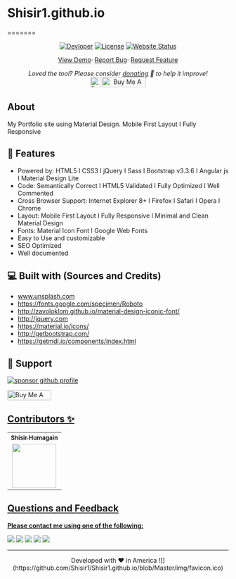 # Shisir1.github.io
=======
<p align="center">
	<a href="https://github.com/Shisir1"><img alt="Devloper" src="https://img.shields.io/badge/Devloper-%20Shisir%20Humagain-Success.svg?style=flat-square"/></a>
	<a href="https://github.com/Shisir1/Shisir1.github.io/LICENSE"><img alt="License" src="https://img.shields.io/github/license/Shisir1/Shisir1.github.io.svg?style=flat-square"/></a>
	<a href="https://github.com/Shisir1/Shisir1.github.io"><img alt="Website Status" src="https://img.shields.io/website/http/ptprashanttripathi.github.io.svg?down_message=Down&up_message=Online&style=flat-square"/></a>
</p>
<p align="center">
	<a href="https://Shisir1.github.io">View Demo</a>·
	<a href="https://github.com/Shisir1/Shisir1.github.io/issues/new/choose">Report Bug</a>·
	<a href="https://github.com/Shisir1/Shisir1.github.io/issues/new/choose">Request Feature</a>
</p>
<p align="center">
	<i>Loved the tool? Please consider <a href="https://paypal.me/ShisirH">donating</a> 💸 to help it improve!</i><br>
	<a href="https://paypal.me/ShisirH"><img height='23' src="https://img.shields.io/badge/support-PayPal-blue?logo=PayPal&style=flat-square&label=Donate" alt="Donate"/></a>
	<a href="https://www.buymeacoffee.com/Shisir1" target="_blank"><img src="https://cdn.buymeacoffee.com/buttons/default-orange.png" alt="Buy Me A Coffee" height="23" width="100" style="border-radius:1px" /></a>
</p>

## About

My Portfolio site using Material Design. Mobile First Layout I Fully Responsive

[//]: # (## 🚀 Screenshot)

[//]: # ()
[//]: # (![]&#40;https://repository-images.githubusercontent.com/281363612/695e6280-1c65-11eb-9dea-911725639157&#41;)

## 🧐 Features

- Powered by: HTML5 I CSS3 I jQuery I Sass I Bootstrap v3.3.6 I Angular js I Material Design Lite
- Code: Semantically Correct I HTML5 Validated I Fully Optimized I Well Commented
- Cross Browser Support: Internet Explorer 8+ I Firefox I Safari I Opera I Chrome
- Layout: Mobile First Layout I Fully Responsive I Minimal and Clean Material Design
- Fonts: Material Icon Font I Google Web Fonts
- Easy to Use and customizable
- SEO Optimized
- Well documented

## 💻 Built with (Sources and Credits)

- www.unsplash.com
- https://fonts.google.com/specimen/Roboto
- http://zavoloklom.github.io/material-design-iconic-font/
- http://jquery.com
- https://material.io/icons/
- http://getbootstrap.com/
- https://getmdl.io/components/index.html

## 🙏 Support

<p align="left">
<a href="https://www.paypal.me/ShisirH"><img src="https://ionicabizau.github.io/badges/paypal.svg" alt="sponsor github profile"/>
</a>

  <a href="https://www.buymeacoffee.com/Shisir1" target="_blank"><img src="https://cdn.buymeacoffee.com/buttons/default-orange.png" alt="Buy Me A Coffee" height="23" width="100" style="border-radius:2px" />
</p>

## Contributors ✨

<table>
	<tr>
		<th align="center">
				<a href="https://github.com/Shisir1">
					<sub><b>Shisir Humagain</b></sub>
				</a>
		</th>
  	</tr>
 	<tr>
		<td align="center">
			<a href="https://github.com/Shisir1">
				<img src="https://avatars.githubusercontent.com/u/55004953?s=400&u=a4de5731fd39e1311e9a2959757288eea30dbdab&v=4" width="100px;" alt=""/>
			</a>
		</td>
	</tr>
</table>

## Questions and Feedback

**Please contact me using one of the following:**

[![](https://img.shields.io/badge/twitter-%231DA1F2.svg?&style=for-the-badge&logo=twitter&logoColor=white)](https://twitter.com/Shisir79077507)
[![](https://img.shields.io/badge/linkedin-%230077B5.svg?&style=for-the-badge&logo=linkedin&logoColor=white)](https://www.linkedin.com/in/shisir-humagain/)
[![](https://img.shields.io/badge/instagram-%23E4405F.svg?&style=for-the-badge&logo=instagram&logoColor=white)](https://www.instagram.com/shisir_sharma/)
[![](https://img.shields.io/badge/telegram-%233498DB.svg?&style=for-the-badge&logo=telegram&logoColor=white)](https://t.me/shisirhumagain/)
[![](https://img.shields.io/badge/facebook-%231877F2.svg?&style=for-the-badge&logo=facebook&logoColor=white)](https://www.facebook.com/Shisirhgn)

<hr>
<p align="center">  
Developed with ❤️ in America ![](https://github.com/Shisir1/Shisir1.github.io/blob/Master/img/favicon.ico)
</p>
